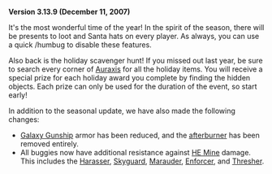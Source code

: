 **Version 3.13.9 (December 11, 2007)**

It's the most wonderful time of the year! In the spirit of the season, there
will be presents to loot and Santa hats on every player. As always, you can use
a quick /humbug to disable these features.

Also back is the holiday scavenger hunt! If you missed out last year, be sure to
search every corner of [Auraxis](../locations/Auraxis.md) for all the holiday
items. You will receive a special prize for each holiday award you complete by
finding the hidden objects. Each prize can only be used for the duration of the
event, so start early!

In addition to the seasonal update, we have also made the following changes:

- [Galaxy Gunship](../vehicles/Galaxy_Gunship.md) armor has been reduced, and
  the [afterburner](../terminology/Afterburner.md) has been removed entirely.
- All buggies now have additional resistance against [HE Mine](HE_Mine.md)
  damage. This includes the [Harasser](../vehicles/Harasser.md),
  [Skyguard](../items/Skyguard.md), [Marauder](../vehicles/Marauder.md),
  [Enforcer](../vehicles/Enforcer.md), and [Thresher](../vehicles/Thresher.md).

<!--[Category:Patches](../Category:Patches.md)-->
